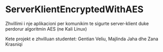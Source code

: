 # ServerKlientEncryptedWithAES
Zhvillimi i nje aplikacioni per komunikim te sigurte server-klient duke perdorur algoritmin AES (ne Kali Linux)

Kete projekt e zhvilluan studentet:
Gentian Veliu,
Majlinda Jaha dhe
Zana Krasniqi
